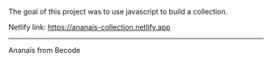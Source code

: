 The goal of this project was to use javascript to build a collection.

Netlify link: https://ananais-collection.netlify.app

- - - - - - -

Ananaïs from Becode